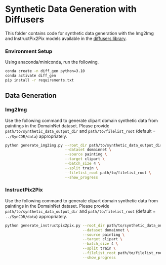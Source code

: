 # Synthetic Data Generation with Diffusers

This folder contains code for synthetic data generation with the Img2Img and InstructPix2Pix models available in the [diffusers library](https://github.com/huggingface/diffusers.git).

### Environment Setup

Using anaconda/miniconda, run the following. 

```bash
conda create -n diff_gen python=3.10
conda activate diff_gen
pip install -r requirements.txt
```


## Data Generation

### Img2Img

Use the following command to generate clipart domain synthetic data from paintings in the DomainNet dataset. 
Please provide `path/to/synthetic_data_output_dir` and `path/to/filelist_root` (default = `../SynCDR/data`) appropriately.

```bash
python generate_img2img.py --root_dir path/to/synthetic_data_output_dir \
                           --dataset domainnet \
                           --source painting \
                           --target clipart \
                           --batch_size 4 \
                           --split train \
                           --filelist_root path/to/filelist_root \
                           --show_progress
```

### InstructPix2Pix

Use the following command to generate clipart domain synthetic data from paintings in the DomainNet dataset. 
Please provide `path/to/synthetic_data_output_dir` and `path/to/filelist_root` (default = `../SynCDR/data`) appropriately.

```bash
python generate_instructpix2pix.py --root_dir path/to/synthetic_data_output_dir \
                                   --dataset domainnet \
                                   --source painting \
                                   --target clipart \
                                   --batch_size 4 \
                                   --split train \
                                   --filelist_root path/to/filelist_root \
                                   --show_progress
```